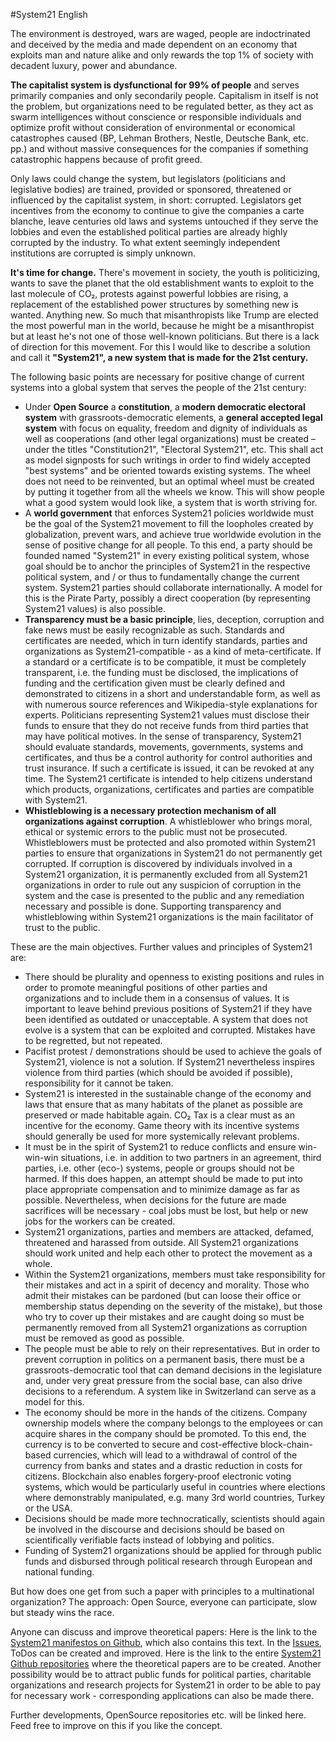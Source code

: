 #System21 English

The environment is destroyed, wars are waged, people are indoctrinated and deceived by the media and made dependent on an economy that exploits man and nature alike and only rewards the top 1% of society with decadent luxury, power and abundance.

**The capitalist system is dysfunctional for 99% of people** and serves primarily companies and only secondarily people. Capitalism in itself is not the problem, but organizations need to be regulated better, as they act as swarm intelligences without conscience or responsible individuals and optimize profit without consideration of environmental or economical catastrophes caused (BP, Lehman Brothers, Nestle, Deutsche Bank, etc. pp.) and without massive consequences for the companies if something catastrophic happens because of profit greed. 

Only laws could change the system, but legislators (politicians and legislative bodies) are trained, provided or sponsored, threatened or influenced by the capitalist system, in short: corrupted. Legislators get incentives from the economy to continue to give the companies a carte blanche, leave centuries old laws and systems untouched if they serve the lobbies and even the established political parties are already highly corrupted by the industry. To what extent seemingly independent institutions are corrupted is simply unknown.

**It's time for change.** There's movement in society, the youth is politicizing, wants to save the planet that the old establishment wants to exploit to the last molecule of CO₂, protests against powerful lobbies are rising, a replacement of the established power structures by something new is wanted. Anything new. So much that misanthropists like Trump are elected the most powerful man in the world, because he might be a misanthropist but at least he's not one of those well-known politicians. But there is a lack of direction for this movement. For this I would like to describe a solution and call it **"System21", a new system that is made for the 21st century.**

The following basic points are necessary for positive change of current systems into a global system that serves the people of the 21st century:

* Under **Open Source** a **constitution**, a **modern democratic electoral system** with grassroots-democratic elements, a **general accepted legal system** with focus on equality, freedom and dignity of individuals as well as cooperations (and other legal organizations) must be created – under the titles "Constitution21", "Electoral System21", etc. This shall act as model signposts for such writings in order to find widely accepted "best systems" and be oriented towards existing systems. The wheel does not need to be reinvented, but an optimal wheel must be created by putting it together from all the wheels we know. This will show people what a good system would look like, a system that is worth striving for. 
* A **world government** that enforces System21 policies worldwide must be the goal of the System21 movement to fill the loopholes created by globalization, prevent wars, and achieve true worldwide evolution in the sense of positive change for all people. To this end, a party should be founded named "System21" in every existing political system, whose goal should be to anchor the principles of System21 in the respective political system, and / or thus to fundamentally change the current system. System21 parties should collaborate internationally. A model for this is the Pirate Party, possibly a direct cooperation (by representing System21 values) is also possible. 
* **Transparency must be a basic principle**, lies, deception, corruption and fake news must be easily recognizable as such. Standards and certificates are needed, which in turn identify standards, parties and organizations as System21-compatible - as a kind of meta-certificate. If a standard or a certificate is to be compatible, it must be completely transparent, i.e. the funding must be disclosed, the implications of funding and the certification given must be clearly defined and demonstrated to citizens in a short and understandable form, as well as with numerous source references and Wikipedia-style explanations for experts. Politicians representing System21 values must disclose their funds to ensure that they do not receive funds from third parties that may have political motives. In the sense of transparency, System21 should evaluate standards, movements, governments, systems and certificates, and thus be a control authority for control authorities and trust insurance. If such a certificate is issued, it can be revoked at any time. The System21 certificate is intended to help citizens understand which products, organizations, certificates and parties are compatible with System21.
* **Whistleblowing is a necessary protection mechanism of all organizations against corruption**. A whistleblower who brings moral, ethical or systemic errors to the public must not be prosecuted. Whistleblowers must be protected and also promoted within System21 parties to ensure that organizations in System21 do not permanently get corrupted. If corruption is discovered by individuals involved in a System21 organization, it is permanently excluded from all System21 organizations in order to rule out any suspicion of corruption in the system and the case is presented to the public and any remediation necessary and possible is done. Supporting transparency and whistleblowing within System21 organizations is the main facilitator of trust to the public.

These are the main objectives. Further values and principles of System21 are:
* There should be plurality and openness to existing positions and rules in order to promote meaningful positions of other parties and organizations and to include them in a consensus of values. It is important to leave behind previous positions of System21 if they have been identified as outdated or unacceptable. A system that does not evolve is a system that can be exploited and corrupted. Mistakes have to be regretted, but not repeated.
* Pacifist protest / demonstrations should be used to achieve the goals of System21, violence is not a solution. If System21 nevertheless inspires violence from third parties (which should be avoided if possible), responsibility for it cannot be taken.
* System21 is interested in the sustainable change of the economy and laws that ensure that as many habitats of the planet as possible are preserved or made habitable again. CO₂ Tax is a clear must as an incentive for the economy. Game theory with its incentive systems should generally be used for more systemically relevant problems.
* It must be in the spirit of System21 to reduce conflicts and ensure win-win-win situations, i.e. in addition to two partners in an agreement, third parties, i.e. other (eco-) systems, people or groups should not be harmed. If this does happen, an attempt should be made to put into place appropriate compensation and to minimize damage as far as possible. Nevertheless, when decisions for the future are made sacrifices will be necessary - coal jobs must be lost, but help or new jobs for the workers can be created.
* System21 organizations, parties and members are attacked, defamed, threatened and harassed from outside. All System21 organizations should work united and help each other to protect the movement as a whole.
* Within the System21 organizations, members must take responsibility for their mistakes and act in a spirit of decency and morality. Those who admit their mistakes can be pardoned (but can loose their office or membership status depending on the severity of the mistake), but those who try to cover up their mistakes and are caught doing so must be permanently removed from all System21 organizations as corruption must be removed as good as possible.
* The people must be able to rely on their representatives. But in order to prevent corruption in politics on a permanent basis, there must be a grassroots-democratic tool that can demand decisions in the legislature and, under very great pressure from the social base, can also drive decisions to a referendum. A system like in Switzerland can serve as a model for this. 
* The economy should be more in the hands of the citizens. Company ownership models where the company belongs to the employees or can acquire shares in the company should be promoted. To this end, the currency is to be converted to secure and cost-effective block-chain-based currencies, which will lead to a withdrawal of control of the currency from banks and states and a drastic reduction in costs for citizens. Blockchain also enables forgery-proof electronic voting systems, which would be particularly useful in countries where elections where demonstrably manipulated, e.g. many 3rd world countries, Turkey or the USA.
* Decisions should be made more technocratically, scientists should again be involved in the discourse and decisions should be based on scientifically verifiable facts instead of lobbying and politics.
* Funding of System21 organizations should be applied for through public funds and disbursed through political research through European and national funding.

But how does one get from such a paper with principles to a multinational organization? The approach: Open Source, everyone can participate, slow but steady wins the race.

Anyone can discuss and improve theoretical papers: Here is the link to the [System21 manifestos on Github](https://github.com/system-21/manifest), which also contains this text. In the [Issues](https://github.com/system-21/manifest/issues), ToDos can be created and improved. Here is the link to the entire [System21 Github repositories](https://github.com/system-21) where the theoretical papers are to be created. Another possibility would be to attract public funds for political parties, charitable organizations and research projects for System21 in order to be able to pay for necessary work - corresponding applications can also be made there.

Further developments, OpenSource repositories etc. will be linked here. Feed free to improve on this if you like the concept.
